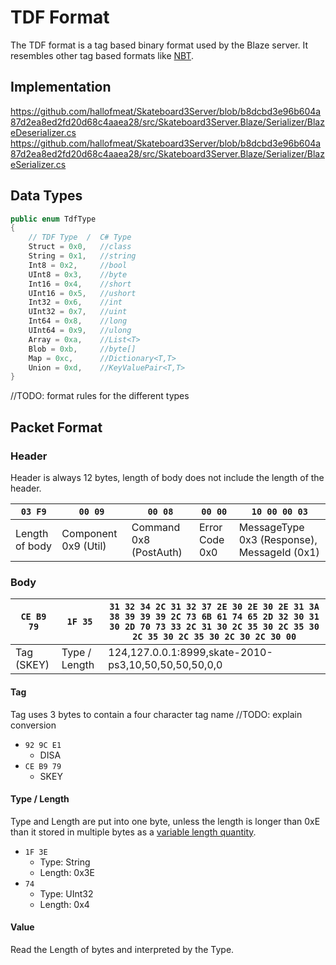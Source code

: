 # TDF Format

The TDF format is a tag based binary format used by the Blaze server. It resembles other tag based formats like [NBT](https://minecraft.gamepedia.com/NBT_format).

## Implementation

https://github.com/hallofmeat/Skateboard3Server/blob/b8dcbd3e96b604a87d2ea8ed2fd20d68c4aaea28/src/Skateboard3Server.Blaze/Serializer/BlazeDeserializer.cs
https://github.com/hallofmeat/Skateboard3Server/blob/b8dcbd3e96b604a87d2ea8ed2fd20d68c4aaea28/src/Skateboard3Server.Blaze/Serializer/BlazeSerializer.cs

## Data Types

```csharp
public enum TdfType
{
    // TDF Type  /  C# Type
    Struct = 0x0,   //class
    String = 0x1,   //string
    Int8 = 0x2,     //bool
    UInt8 = 0x3,    //byte
    Int16 = 0x4,    //short
    UInt16 = 0x5,   //ushort
    Int32 = 0x6,    //int
    UInt32 = 0x7,   //uint
    Int64 = 0x8,    //long
    UInt64 = 0x9,   //ulong
    Array = 0xa,    //List<T>
    Blob = 0xb,     //byte[]
    Map = 0xc,      //Dictionary<T,T>
    Union = 0xd,    //KeyValuePair<T,T>
}
```

//TODO: format rules for the different types

## Packet Format

### Header

Header is always 12 bytes, length of body does not include the length of the header.

| `03 F9`        | `00 09`              | `00 08`                | `00 00`        | `10 00 00 03`                               |
| -------------- | -------------------- | ---------------------- | -------------- | ------------------------------------------- |
| Length of body | Component 0x9 (Util) | Command 0x8 (PostAuth) | Error Code 0x0 | MessageType 0x3 (Response), MessageId (0x1) |

### Body

| `CE B9 79` | `1F 35`       | `31 32 34 2C 31 32 37 2E 30 2E 30 2E 31 3A 38 39 39 39 2C 73 6B 61 74 65 2D 32 30 31 30 2D 70 73 33 2C 31 30 2C 35 30 2C 35 30 2C 35 30 2C 35 30 2C 30 2C 30 00` |
| ---------- | ------------- | ------------------------------------------------------------ |
| Tag (SKEY) | Type / Length | 124,127.0.0.1:8999,skate-2010-ps3,10,50,50,50,50,0,0         |



#### Tag

Tag uses 3 bytes to contain a four character tag name
//TODO: explain conversion

* `92 9C E1`
  * DISA
* `CE B9 79`
  * SKEY

#### Type / Length

Type and Length are put into one byte, unless the length is longer than 0xE than it stored in multiple bytes as a [variable length quantity](https://en.wikipedia.org/wiki/Variable-length_quantity).

* `1F 3E`
  * Type: String
  * Length: 0x3E
* `74`
  * Type: UInt32
  * Length: 0x4

#### Value

Read the Length of bytes and interpreted by the Type.